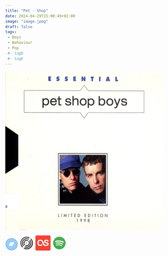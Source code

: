 ```yaml
---
title: "Pet - Shop"
date: 2024-04-29T15:00:49+02:00
image: "image.jpeg"
draft: false
tags:
 - Boys
 - Behaviour
 - Pop
 #- tagD
 #- tagE
---
```

![cover](image.jpeg (Pet - Shop))
 
[![bandcamp](../links/svg/bandcamp.png (bandcamp))](https://petshopboysuk.bandcamp.com?from=search&search_item_id=1583927762&search_item_type=b&search_match_part=%3F&search_page_id=3370563417&search_page_no=1&search_rank=1&search_sig=fadd01dcdbc825101dbc787d86b0cffd)
[![discogs](../links/svg/discogs.png (discogs))](https://www.discogs.com/master/28469)
[![lastfm](../links/svg/lastfm.png (lastfm))](https://www.last.fm/music/LIL+PEEP/star+shopping)
[![spotify](../links/svg/spotify.png (putify))](https://open.spotify.com/album/1dNxWO6WfRzo8Vsre6GcPZ)
 
